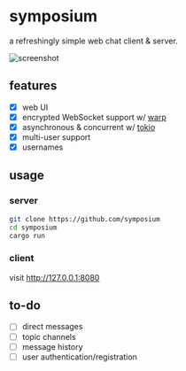 # symposium
a refreshingly simple web chat client & server.

![screenshot](https://user-images.githubusercontent.com/49844593/149445309-c93e3d8a-1e01-4129-b59a-5e23c5effbae.png)

## features
- [X] web UI
- [X] encrypted WebSocket support w/ [warp](https://lib.rs/crates/warp)
- [X] asynchronous & concurrent w/ [tokio](https://tokio.rs/)
- [X] multi-user support
- [X] usernames

## usage
### server
```bash
git clone https://github.com/symposium
cd symposium
cargo run
```
### client
visit http://127.0.0.1:8080

## to-do
- [ ] direct messages
- [ ] topic channels
- [ ] message history
- [ ] user authentication/registration
